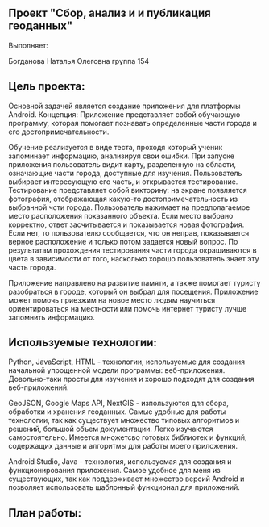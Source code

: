 Проект "Сбор, анализ и и публикация геоданных"
------------------------------------------------------------------------------------------------------------------------------


Выполняет:

Богданова Наталья Олеговна
группа 154

Цель проекта:
------------------------------------------------------------------------------------------------------------------------------


Основной задачей является создание приложения для платформы Android. 
Концепция: Приложение представляет собой обучающую программу, которая помогает познавать определенные части города и
его достопримечательности. 

Обучение реализуется в виде теста, проходя который ученик запоминает информацию, анализируя свои
ошибки. При запуске приложения пользователь видит карту, разделенную на области, означающие части города, доступные для
изучения. Пользователь выбирает интересующую его часть, и открывается тестирование. Тестирование представляет собой викторину:
на экране появляется фотография, отображающая какую-то достопримечательность из выбранной чсти города. Пользователь нажимает на
предполагаемое место расположения показанного объекта. Если место выбрано корректно, ответ засчитывается и показывается новая
фотография. Если нет, то пользователю сообщается, что он неправ, показывается верное расположение и только потом задается новый
вопрос. По результатам прохождения тестирования части города окрашиваются в цвета в зависимости от того, насколько хорошо
пользователь знает эту часть города. 

Приложение направлено на развитие памяти, а также помогает туристу разобраться в городе, который он выбрал для посещения.
Приложение может помочь приезжим на новое место людям научиться ориентироваться на местности или помочь интернет туристу лучше
запомнить информацию.


Используемые технологии:
------------------------------------------------------------------------------------------------------------------------------

Python, JavaScript, HTML - технологии, используемые для создания начальной упрощенной модели программы: веб-приложения.
Довольно-таки просты для изучения и хорошо подходят для создания веб-приложений.

GeoJSON, Google Maps API, NextGIS - изпользуются для сбора, обработки и хранения геоданных. Самые удобные для работы
технологии, так как существует множество типовых алгоритмов и решений, большой объем документации. Легко изучаются
самостоятельно. Имеется множетсво готовых библиотек и функций, содержащих данные и алгоритмы для работы моего приложения.

Android Studio, Java - технология, используемая для создания и функционирования приложения. Самое удобное для меня из
существующих, так как поддерживает множество версий Android и позволяет использовать шаблонный функционал для приложений.


План работы:
------------------------------------------------------------------------------------------------------------------------------




